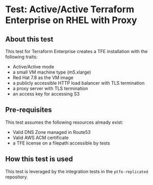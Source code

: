 # Test: Active/Active Terraform Enterprise on RHEL with Proxy

## About this test

This test for Terraform Enterprise creates a TFE installation with the
following traits:

- Active/Active mode
- a small VM machine type (m5.xlarge)
- Red Hat 7.8 as the VM image
- a publicly accessible HTTP load balancer with TLS termination
- a proxy server with TLS termination
- an access key for accessing S3

## Pre-requisites

This test assumes the following resources already exist:

- Valid DNS Zone managed in Route53
- Valid AWS ACM certificate
- a TFE license on a filepath accessible by tests

## How this test is used

This test is leveraged by the integration tests in the
`ptfe-replicated` repository.
